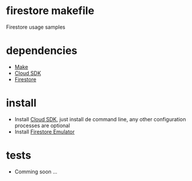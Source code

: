 # firestore makefile
Firestore usage samples

# dependencies
- [Make](https://www.gnu.org/software/make/)
- [Cloud SDK](https://cloud.google.com/sdk)
- [Firestore](https://firebase.google.com/docs/firestore)


# install
- Install [Cloud SDK](https://cloud.google.com/sdk/docs/quickstarts), just install de command line, any other configuration processes are optional
- Install [Firestore Emulator](https://cloud.google.com/sdk/gcloud/reference/beta/emulators/firestore/)

# tests
- Comming soon ...
